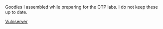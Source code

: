 Goodies I assembled while preparing for the CTP labs. I do not keep these up to date.

[Vulnserver](https://github.com/stephenbradshaw/vulnserver)
